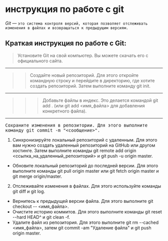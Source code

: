 # инструкция по работе с git

_Git_ — ``это система контроля версий, которая позволяет отслеживать изменения в файлах и возвращаться к предыдущим версиям.`` 

## Краткая инструкция по работе с Git:

> Установите Git на свой компьютер. Вы можете скачать его с официального сайта.
---
>>Создайте новый репозиторий. Для этого откройте командную строку и перейдите в директорию, где хотите создать репозиторий. Затем выполните команду git init.
---
>>>Добавьте файлы в индекс. Это делается командой git add . (или git add <имя_файла> для добавления конкретного файла).
---
<kbd> Сохраните изменения в репозитории. Для этого выполните команду git commit -m "<сообщение>".</kbd>

1. Синхронизируйте локальный репозиторий с удаленным. Для этого вам нужно создать удаленный репозиторий на GitHub или другом хостинге. Затем выполните команды git remote add origin <ссылка_на_удаленный_репозиторий> и git push -u origin master.
 - Обновите локальный репозиторий до последней версии. Для этого выполните команды git pull origin master или git fetch origin master и git merge origin/master.


2. Отслеживайте изменения в файлах. Для этого используйте команды git diff и git log.
 - Вернитесь к предыдущей версии файла. Для этого выполните git checkout -- <имя_файла>.
 - Очистите историю коммитов. Для этого выполните команды git reset --hard HEAD^ и git clean -f.
- Удалите файл из репозитория. Для этого выполните git rm --cached <имя_файла>, затем git commit -am "Удаление файла" и git push origin master.